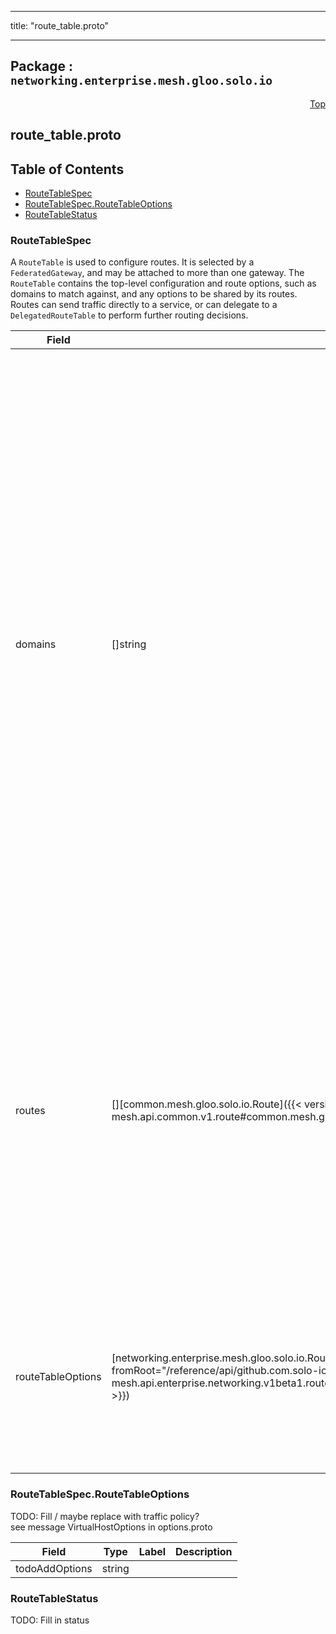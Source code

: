 
---

title: "route_table.proto"

---

## Package : `networking.enterprise.mesh.gloo.solo.io`



<a name="top"></a>

<a name="API Reference for route_table.proto"></a>
<p align="right"><a href="#top">Top</a></p>

## route_table.proto


## Table of Contents
  - [RouteTableSpec](#networking.enterprise.mesh.gloo.solo.io.RouteTableSpec)
  - [RouteTableSpec.RouteTableOptions](#networking.enterprise.mesh.gloo.solo.io.RouteTableSpec.RouteTableOptions)
  - [RouteTableStatus](#networking.enterprise.mesh.gloo.solo.io.RouteTableStatus)







<a name="networking.enterprise.mesh.gloo.solo.io.RouteTableSpec"></a>

### RouteTableSpec
A `RouteTable` is used to configure routes. It is selected by a `FederatedGateway`, and may be attached to more than one gateway. The `RouteTable` contains the top-level configuration and route options, such as domains to match against, and any options to be shared by its routes. Routes can send traffic directly to a service, or can delegate to a `DelegatedRouteTable` to perform further routing decisions.


| Field | Type | Label | Description |
| ----- | ---- | ----- | ----------- |
| domains | []string | repeated | The list of domains (i.e.: matching the `Host` header of a request) that belong to this virtual host. Note that the wildcard will not match the empty string. e.g. “*-bar.foo.com” will match “baz-bar.foo.com” but not “-bar.foo.com”. Additionally, a special entry “*” is allowed which will match any host/authority header. Only a single virtual host on a gateway can match on “*”. A domain must be unique across all virtual hosts on a gateway or the config will be invalidated by Gloo Domains on virtual hosts obey the same rules as [Envoy Virtual Hosts](https://github.com/envoyproxy/envoy/blob/master/api/envoy/api/v2/route/route.proto) |
  | routes | [][common.mesh.gloo.solo.io.Route]({{< versioned_link_path fromRoot="/reference/api/github.com.solo-io.gloo-mesh.api.common.v1.route#common.mesh.gloo.solo.io.Route" >}}) | repeated | The list of HTTP routes define routing actions to be taken for incoming HTTP requests whose host header matches this virtual host. If the request matches more than one route in the list, the first route matched will be selected. If the list of routes is empty, the virtual host will be ignored by Gloo. |
  | routeTableOptions | [networking.enterprise.mesh.gloo.solo.io.RouteTableSpec.RouteTableOptions]({{< versioned_link_path fromRoot="/reference/api/github.com.solo-io.gloo-mesh.api.enterprise.networking.v1beta1.route_table#networking.enterprise.mesh.gloo.solo.io.RouteTableSpec.RouteTableOptions" >}}) |  | Route table options contain additional configuration to be applied to all traffic served by the route table. Some configuration here can be overridden by Route Options. |
  





<a name="networking.enterprise.mesh.gloo.solo.io.RouteTableSpec.RouteTableOptions"></a>

### RouteTableSpec.RouteTableOptions
TODO: Fill / maybe replace with traffic policy?<br>see message VirtualHostOptions in options.proto


| Field | Type | Label | Description |
| ----- | ---- | ----- | ----------- |
| todoAddOptions | string |  |  |
  





<a name="networking.enterprise.mesh.gloo.solo.io.RouteTableStatus"></a>

### RouteTableStatus
TODO: Fill in status





 <!-- end messages -->

 <!-- end enums -->

 <!-- end HasExtensions -->

 <!-- end services -->

